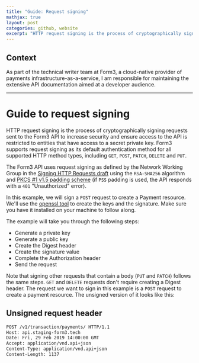 ```yaml
---
title: "Guide: Request signing"
mathjax: true
layout: post
categories: github, website
excerpt: "HTTP request signing is the process of cryptographically signing requests sent to the Form3 API to increase security and ensure access to the API is restricted to entities that have access to a secret private key. Form3 supports request signing as its default authentication method for all supported HTTP method types, including `GET`, `POST`, `PATCH`, `DELETE` and `PUT`."
---
```


## Context

As part of the technical writer team at Form3, a cloud-native provider of payments infrastructure-as-a-service, I am responsible for maintaining the extensive API documentation aimed at a developer audience.

---

# Guide to request signing

HTTP request signing is the process of cryptographically signing requests sent to the Form3 API to increase security and ensure access to the API is restricted to entities that have access to a secret private key. Form3 supports request signing as its default authentication method for all supported HTTP method types, including `GET`, `POST`, `PATCH`, `DELETE` and `PUT`.

The Form3 API uses request signing as defined by the Network Working Group in the [Signing HTTP Requests draft](https://datatracker.ietf.org/doc/html/draft-cavage-http-signatures-12) using the `RSA-SHA256` algorithm and [PKCS #1 v1.5 padding scheme](https://datatracker.ietf.org/doc/html/rfc8017) (if `PSS` padding is used, the API responds with a `401` "Unauthorized" error).

In this example, we will sign a `POST` request to create a Payment resource. We'll use the [openssl tool](https://www.openssl.org/) to create the keys and the signature. Make sure you have it installed on your machine to follow along.

The example will take you through the following steps:

- Generate a private key
- Generate a public key
- Create the Digest header
- Create the signature value
- Complete the Authorization header
- Send the request

Note that signing other requests that contain a body (`PUT` and `PATCH`) follows the same steps. `GET` and `DELETE` requests don't require creating a Digest header.
The request we want to sign in this example is a `POST` request to create a payment resource. The unsigned version of it looks like this:

## Unsigned request header

```bash
POST /v1/transaction/payments/ HTTP/1.1
Host: api.staging-form3.tech
Date: Fri, 29 Feb 2019 14:00:00 GMT
Accept: application/vnd.api+json
Content-Type: application/vnd.api+json
Content-Length: 1137
```
